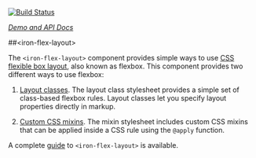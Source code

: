 
<!---

This README is automatically generated from the comments in these files:
iron-flex-layout.html

Edit those files, and our readme bot will duplicate them over here!
Edit this file, and the bot will squash your changes :)

-->

[![Build Status](https://travis-ci.org/PolymerElements/iron-flex-layout.svg?branch=master)](https://travis-ci.org/PolymerElements/iron-flex-layout)

_[Demo and API Docs](https://elements.polymer-project.org/elements/iron-flex-layout)_


##&lt;iron-flex-layout&gt;


The `<iron-flex-layout>` component provides simple ways to use [CSS flexible box layout](https://developer.mozilla.org/en-US/docs/Web/Guide/CSS/Flexible_boxes), also known as flexbox. This component provides two different ways to use flexbox:

1. [Layout classes](https://github.com/PolymerElements/iron-flex-layout/tree/master/classes). The layout class stylesheet provides a simple set of class-based flexbox rules. Layout classes let you specify layout properties directly in markup.

2. [Custom CSS mixins](https://github.com/PolymerElements/iron-flex-layout/blob/master/iron-flex-layout.html). The mixin stylesheet includes custom CSS mixins that can be applied inside a CSS rule using the `@apply` function.

A complete [guide](https://elements.polymer-project.org/guides/flex-layout) to `<iron-flex-layout>` is available.


